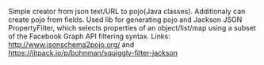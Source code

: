 Simple creator from json text/URL to pojo(Java classes). 
Additionaly can create pojo from fields.
Used lib for generating pojo and Jackson JSON PropertyFilter, which selects properties of an object/list/map using a subset of the Facebook Graph API filtering syntax. 
Links: http://www.jsonschema2pojo.org/ and https://jitpack.io/p/bohnman/squiggly-filter-jackson
